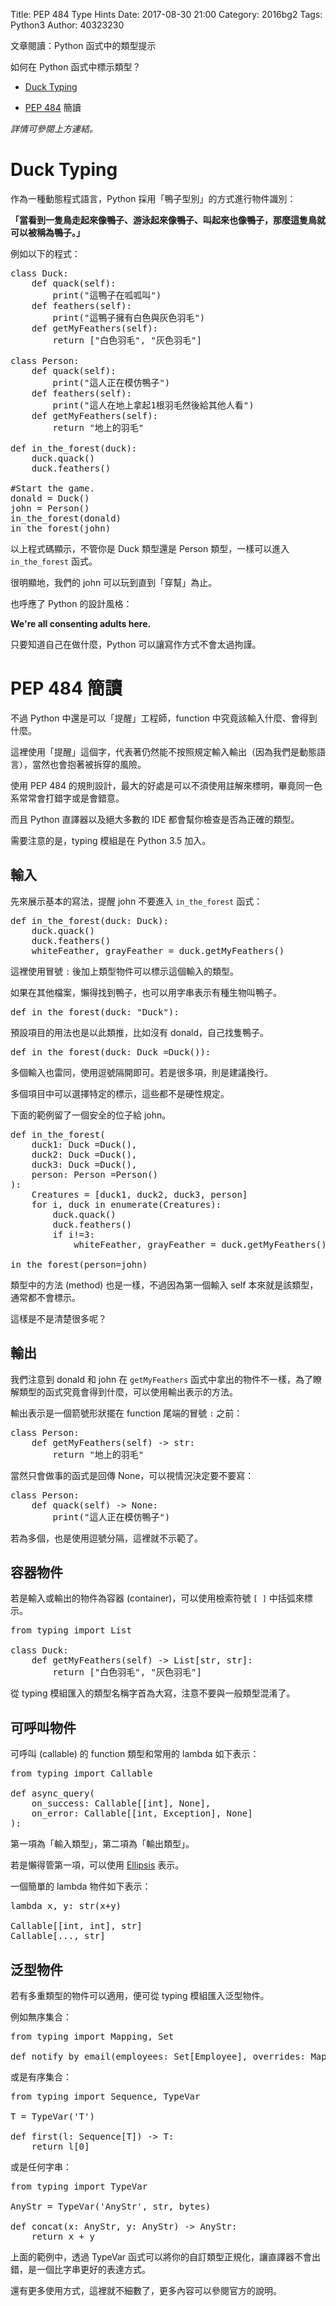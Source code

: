 Title: PEP 484 Type Hints
Date: 2017-08-30 21:00
Category: 2016bg2
Tags: Python3
Author: 40323230

文章閱讀：Python 函式中的類型提示

如何在 Python 函式中標示類型？

+ [Duck Typing]

+ [PEP 484] 簡讀

[PEP 484]: https://www.python.org/dev/peps/pep-0484

[Duck Typing]: https://zh.wikipedia.org/wiki/%E9%B8%AD%E5%AD%90%E7%B1%BB%E5%9E%8B

<!-- PELICAN_END_SUMMARY -->

*詳情可參閱上方連結。*

Duck Typing
===

作為一種動態程式語言，Python 採用「鴨子型別」的方式進行物件識別：

**「當看到一隻鳥走起來像鴨子、游泳起來像鴨子、叫起來也像鴨子，那麼這隻鳥就可以被稱為鴨子。」**

例如以下的程式：

<pre class="brush: python">
class Duck:
    def quack(self):
        print("這鴨子在呱呱叫")
    def feathers(self):
        print("這鴨子擁有白色與灰色羽毛")
    def getMyFeathers(self):
        return ["白色羽毛", "灰色羽毛"]

class Person:
    def quack(self):
        print("這人正在模仿鴨子")
    def feathers(self): 
        print("這人在地上拿起1根羽毛然後給其他人看")
    def getMyFeathers(self):
        return "地上的羽毛"

def in_the_forest(duck):
    duck.quack()
    duck.feathers()

#Start the game.
donald = Duck()
john = Person()
in_the_forest(donald)
in_the_forest(john)
</pre>

以上程式碼顯示，不管你是 Duck 類型還是 Person 類型，一樣可以進入 `in_the_forest` 函式。

很明顯地，我們的 john 可以玩到直到「穿幫」為止。

也呼應了 Python 的設計風格：

**We're all consenting adults here.**

只要知道自己在做什麼，Python 可以讓寫作方式不會太過拘謹。

PEP 484 簡讀
===

不過 Python 中還是可以「提醒」工程師，function 中究竟該輸入什麼、會得到什麼。

這裡使用「提醒」這個字，代表著仍然能不按照規定輸入輸出（因為我們是動態語言），當然也會抱著被拆穿的風險。

使用 PEP 484 的規則設計，最大的好處是可以不須使用註解來標明，畢竟同一色系常常會打錯字或是會錯意。

而且 Python 直譯器以及絕大多數的 IDE 都會幫你檢查是否為正確的類型。

需要注意的是，typing 模組是在 Python 3.5 加入。

輸入
---

先來展示基本的寫法，提醒 john 不要進入 `in_the_forest` 函式：

<pre class="brush: python">
def in_the_forest(duck: Duck):
    duck.quack()
    duck.feathers()
    whiteFeather, grayFeather = duck.getMyFeathers()
</pre>

這裡使用冒號 `:` 後加上類型物件可以標示這個輸入的類型。

如果在其他檔案，懶得找到鴨子，也可以用字串表示有種生物叫鴨子。

<pre class="brush: python">
def in_the_forest(duck: "Duck"):
</pre>

預設項目的用法也是以此類推，比如沒有 donald，自己找隻鴨子。

<pre class="brush: python">
def in_the_forest(duck: Duck =Duck()):
</pre>

多個輸入也雷同，使用逗號隔開即可。若是很多項，則是建議換行。

多個項目中可以選擇特定的標示，這些都不是硬性規定。

下面的範例留了一個安全的位子給 john。

<pre class="brush: python">
def in_the_forest(
    duck1: Duck =Duck(),
    duck2: Duck =Duck(),
    duck3: Duck =Duck(),
    person: Person =Person()
):
    Creatures = [duck1, duck2, duck3, person]
    for i, duck in enumerate(Creatures):
        duck.quack()
        duck.feathers()
        if i!=3:
            whiteFeather, grayFeather = duck.getMyFeathers()

in_the_forest(person=john)
</pre>

類型中的方法 (method) 也是一樣，不過因為第一個輸入 self 本來就是該類型，通常都不會標示。

這樣是不是清楚很多呢？

輸出
---

我們注意到 donald 和 john 在 `getMyFeathers` 函式中拿出的物件不一樣，為了瞭解類型的函式究竟會得到什麼，可以使用輸出表示的方法。

輸出表示是一個箭號形狀擺在 function 尾端的冒號 `:` 之前：

<pre class="brush: python">
class Person:
    def getMyFeathers(self) -> str:
        return "地上的羽毛"
</pre>

當然只會做事的函式是回傳 None，可以視情況決定要不要寫：

<pre class="brush: python">
class Person:
    def quack(self) -> None:
        print("這人正在模仿鴨子")
</pre>

若為多個，也是使用逗號分隔，這裡就不示範了。

容器物件
---

若是輸入或輸出的物件為容器 (container)，可以使用檢索符號 `[ ]` 中括弧來標示。

<pre class="brush: python">
from typing import List

class Duck:
    def getMyFeathers(self) -> List[str, str]:
        return ["白色羽毛", "灰色羽毛"]
</pre>

從 typing 模組匯入的類型名稱字首為大寫，注意不要與一般類型混淆了。

可呼叫物件
---

可呼叫 (callable) 的 function 類型和常用的 lambda 如下表示：

<pre class="brush: python">
from typing import Callable

def async_query(
    on_success: Callable[[int], None],
    on_error: Callable[[int, Exception], None]
):
</pre>

第一項為「輸入類型」，第二項為「輸出類型」。

若是懶得管第一項，可以使用 [Ellipsis] 表示。

[Ellipsis]: https://docs.python.org/3.6/library/constants.html#Ellipsis

一個簡單的 lambda 物件如下表示：

<pre class="brush: python">
lambda x, y: str(x+y)

Callable[[int, int], str]
Callable[..., str]
</pre>

泛型物件
---

若有多重類型的物件可以適用，便可從 typing 模組匯入泛型物件。

例如無序集合：

<pre class="brush: python">
from typing import Mapping, Set

def notify_by_email(employees: Set[Employee], overrides: Mapping[str, str]):
</pre>

或是有序集合：

<pre class="brush: python">
from typing import Sequence, TypeVar

T = TypeVar('T')

def first(l: Sequence[T]) -> T:
    return l[0]
</pre>

或是任何字串：

<pre class="brush: python">
from typing import TypeVar

AnyStr = TypeVar('AnyStr', str, bytes)

def concat(x: AnyStr, y: AnyStr) -> AnyStr:
    return x + y
</pre>

上面的範例中，透過 TypeVar 函式可以將你的自訂類型正規化，讓直譯器不會出錯，是一個比字串更好的表達方式。

還有更多使用方式，這裡就不細數了，更多內容可以參閱官方的說明。